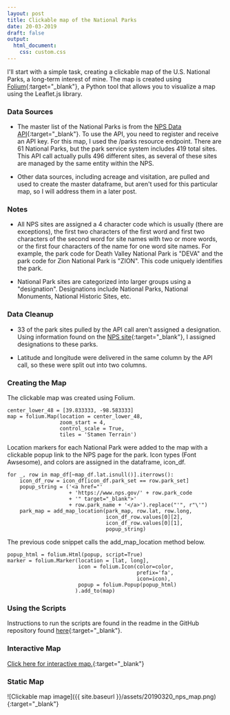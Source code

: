 ```yaml
---
layout: post
title: Clickable map of the National Parks
date: 20-03-2019
draft: false
output:
  html_document:
    css: custom.css
---
```


I'll start with a simple task, creating a clickable map of the U.S. National Parks, a long-term interest of mine. The map is created using [Folium](https://python-visualization.github.io/folium/){:target="_blank"}, a Python tool that allows you to visualize a map using the Leaflet.js library.

### Data Sources
* The master list of the National Parks is from the [NPS Data API](https://www.nps.gov/subjects/digital/nps-data-api.htm){:target="_blank"}. To use the API, you need to register and receive an API key. For this map, I used the /parks resource endpoint. There are 61 National Parks, but the park service system includes 419 total sites. This API call actually pulls 496 different sites, as several of these sites are managed by the same entity within the NPS.

* Other data sources, including acreage and visitation, are pulled and used to create the master dataframe, but aren't used for this particular map, so I will address them in a later post.

### Notes
* All NPS sites are assigned a 4 character code which is usually (there are exceptions), the first two characters of the first word and first two characters of the second word for site names with two or more words, or the first four characters of the name for one word site names. For example, the park code for Death Valley National Park is "DEVA" and the park code for Zion National Park is "ZION". This code uniquely identifies the park.

* National Park sites are categorized into larger groups using a "designation". Designations include National Parks, National Monuments, National Historic Sites, etc.

### Data Cleanup
* 33 of the park sites pulled by the API call aren't assigned a designation. Using information found on the [NPS site](https://www.nps.gov/articles/nps-designations.htm){:target="_blank"}, I assigned designations to these parks.

* Latitude and longitude were delivered in the same column by the API call, so these were split out into two columns.

### Creating the Map
The clickable map was created using Folium.
```
center_lower_48 = [39.833333, -98.583333]
map = folium.Map(location = center_lower_48,
                 zoom_start = 4,
                 control_scale = True,
                 tiles = 'Stamen Terrain')
```

Location markers for each National Park were added to the map with a clickable popup link to the NPS page for the park. Icon types (Font Awsesome), and colors are assigned in the dataframe, icon_df.
```
for _, row in map_df[~map_df.lat.isnull()].iterrows():
    icon_df_row = icon_df[icon_df.park_set == row.park_set]
    popup_string = ('<a href="'
                    + 'https://www.nps.gov/' + row.park_code
                    + '" target="_blank">'
                    + row.park_name + '</a>').replace("'", r"\'")
    park_map = add_map_location(park_map, row.lat, row.long,
                                icon_df_row.values[0][2],
                                icon_df_row.values[0][1],
                                popup_string)
```

The previous code snippet calls the add_map_location method below.
```
popup_html = folium.Html(popup, script=True)
marker = folium.Marker(location = [lat, long],
                       icon = folium.Icon(color=color,
                                          prefix='fa',
                                          icon=icon),
                       popup = folium.Popup(popup_html)
                      ).add_to(map)
```

### Using the Scripts
Instructions to run the scripts are found in the readme in the GitHub repository found [here](https://github.com/goodmorningdata/nps){:target="_blank"}.

### Interactive Map
[Click here for interactive map.](https://goodmorningdata.github.io/assets/nps_parks_map.html){:target="_blank"}

### Static Map
![Clickable map image]({{ site.baseurl }}/assets/20190320_nps_map.png){:target="_blank"}
